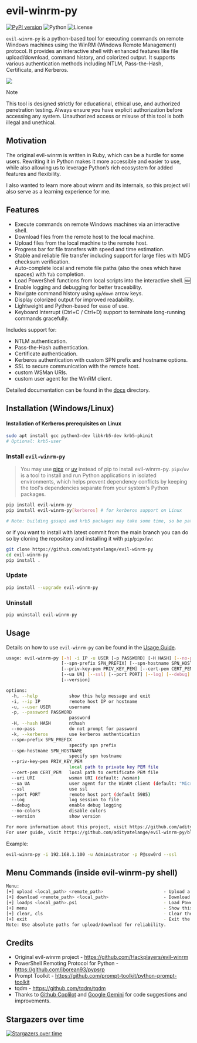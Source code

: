 # evil-winrm-py

[![PyPI version](https://img.shields.io/pypi/v/evil-winrm-py)](https://pypi.org/project/evil-winrm-py/)
![Python](https://img.shields.io/badge/python-3.9+-blue.svg)
![License](https://img.shields.io/github/license/adityatelange/evil-winrm-py)

`evil-winrm-py` is a python-based tool for executing commands on remote Windows machines using the WinRM (Windows Remote Management) protocol. It provides an interactive shell with enhanced features like file upload/download, command history, and colorized output. It supports various authentication methods including NTLM, Pass-the-Hash, Certificate, and Kerberos.

![](https://raw.githubusercontent.com/adityatelange/evil-winrm-py/refs/tags/v1.3.0/assets/terminal.png)

> [!NOTE]
> This tool is designed strictly for educational, ethical use, and authorized penetration testing. Always ensure you have explicit authorization before accessing any system. Unauthorized access or misuse of this tool is both illegal and unethical.

## Motivation

The original evil-winrm is written in Ruby, which can be a hurdle for some users. Rewriting it in Python makes it more accessible and easier to use, while also allowing us to leverage Python’s rich ecosystem for added features and flexibility.

I also wanted to learn more about winrm and its internals, so this project will also serve as a learning experience for me.

## Features

- Execute commands on remote Windows machines via an interactive shell.
- Download files from the remote host to the local machine.
- Upload files from the local machine to the remote host.
- Progress bar for file transfers with speed and time estimation.
- Stable and reliable file transfer including support for large files with MD5 checksum verification.
- Auto-complete local and remote file paths (also the ones which have spaces) with `Tab` completion.
- Load PowerShell functions from local scripts into the interactive shell. 🆕
- Enable logging and debugging for better traceability.
- Navigate command history using `up`/`down` arrow keys.
- Display colorized output for improved readability.
- Lightweight and Python-based for ease of use.
- Keyboard Interrupt (Ctrl+C / Ctrl+D) support to terminate long-running commands gracefully.

Includes support for:

- NTLM authentication.
- Pass-the-Hash authentication.
- Certificate authentication.
- Kerberos authentication with custom SPN prefix and hostname options.
- SSL to secure communication with the remote host.
- custom WSMan URIs.
- custom user agent for the WinRM client.

Detailed documentation can be found in the [docs](https://github.com/adityatelange/evil-winrm-py/blob/main/docs) directory.

## Installation (Windows/Linux)

#### Installation of Kerberos prerequisites on Linux

```bash
sudo apt install gcc python3-dev libkrb5-dev krb5-pkinit
# Optional: krb5-user
```

### Install `evil-winrm-py`

> You may use [pipx](https://pipx.pypa.io/stable/) or [uv](https://docs.astral.sh/uv/) instead of pip to install evil-winrm-py. `pipx`/`uv` is a tool to install and run Python applications in isolated environments, which helps prevent dependency conflicts by keeping the tool's dependencies separate from your system's Python packages.

```bash
pip install evil-winrm-py
pip install evil-winrm-py[kerberos] # for kerberos support on Linux

# Note: building gssapi and krb5 packages may take some time, so be patient.
```

or if you want to install with latest commit from the main branch you can do so by cloning the repository and installing it with `pip`/`pipx`/`uv`:

```bash
git clone https://github.com/adityatelange/evil-winrm-py
cd evil-winrm-py
pip install .
```

### Update

```bash
pip install --upgrade evil-winrm-py
```

### Uninstall

```bash
pip uninstall evil-winrm-py
```

## Usage

Details on how to use `evil-winrm-py` can be found in the [Usage Guide](https://github.com/adityatelange/evil-winrm-py/blob/main/docs/usage.md).

```bash
usage: evil-winrm-py [-h] -i IP -u USER [-p PASSWORD] [-H HASH] [--no-pass] [-k]
                     [--spn-prefix SPN_PREFIX] [--spn-hostname SPN_HOSTNAME]
                     [--priv-key-pem PRIV_KEY_PEM] [--cert-pem CERT_PEM] [--uri URI]
                     [--ua UA] [--ssl] [--port PORT] [--log] [--debug] [--no-colors]
                     [--version]

options:
  -h, --help            show this help message and exit
  -i, --ip IP           remote host IP or hostname
  -u, --user USER       username
  -p, --password PASSWORD
                        password
  -H, --hash HASH       nthash
  --no-pass             do not prompt for password
  -k, --kerberos        use kerberos authentication
  --spn-prefix SPN_PREFIX
                        specify spn prefix
  --spn-hostname SPN_HOSTNAME
                        specify spn hostname
  --priv-key-pem PRIV_KEY_PEM
                        local path to private key PEM file
  --cert-pem CERT_PEM   local path to certificate PEM file
  --uri URI             wsman URI (default: /wsman)
  --ua UA               user agent for the WinRM client (default: "Microsoft WinRM Client")
  --ssl                 use ssl
  --port PORT           remote host port (default 5985)
  --log                 log session to file
  --debug               enable debug logging
  --no-colors           disable colors
  --version             show version

For more information about this project, visit https://github.com/adityatelange/evil-winrm-py
For user guide, visit https://github.com/adityatelange/evil-winrm-py/blob/main/docs/usage.md
```

Example:

```bash
evil-winrm-py -i 192.168.1.100 -u Administrator -p P@ssw0rd --ssl
```

## Menu Commands (inside evil-winrm-py shell)

```bash
Menu:
[+] upload <local_path> <remote_path>                       - Upload a file
[+] download <remote_path> <local_path>                     - Download a file
[+] loadps <local_path>.ps1                                 - Load PowerShell functions from a local script
[+] menu                                                    - Show this menu
[+] clear, cls                                              - Clear the screen
[+] exit                                                    - Exit the shell
Note: Use absolute paths for upload/download for reliability.
```

## Credits

- Original evil-winrm project - https://github.com/Hackplayers/evil-winrm
- PowerShell Remoting Protocol for Python - https://github.com/jborean93/pypsrp
- Prompt Toolkit - https://github.com/prompt-toolkit/python-prompt-toolkit
- tqdm - https://github.com/tqdm/tqdm
- Thanks to [Github Coplilot](https://github.com/features/copilot) and [Google Gemini](https://gemini.google.com/app) for code suggestions and improvements.

## Stargazers over time

[![Stargazers over time](https://starchart.cc/adityatelange/evil-winrm-py.svg?background=%23ffffff00&axis=%23858585&line=%236b63ff)](https://starchart.cc/adityatelange/evil-winrm-py)
